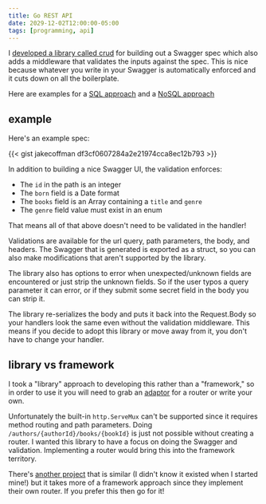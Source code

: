 ```yaml
---
title: Go REST API
date: 2029-12-02T12:00:00-05:00
tags: [programming, api]
---
```


I [developed a library called crud](https://github.com/jakecoffman/crud) for building out a Swagger spec which also adds a middleware that validates the inputs against the spec. This is nice because whatever you write in your Swagger is automatically enforced and it cuts down on all the boilerplate.

Here are examples for a [SQL approach](https://github.com/jakecoffman/go-rest) and a [NoSQL approach](https://github.com/jakecoffman/go-mongo-rest)

<!--more-->

## example

Here's an example spec:

{{< gist jakecoffman df3cf0607284a2e21974cca8ec12b793 >}}

In addition to building a nice Swagger UI, the validation enforces:
- The `id` in the path is an integer
- The `born` field is a Date format
- The `books` field is an Array containing a `title` and `genre`
- The `genre` field value must exist in an enum

That means all of that above doesn't need to be validated in the handler!

Validations are available for the url query, path parameters, the body, and headers. The Swagger that is generated is exported as a struct, so you can also make modifications that aren't supported by the library. 

The library also has options to error when unexpected/unknown fields are encountered or just strip the unknown fields. So if the user typos a query parameter it can error, or if they submit some secret field in the body you can strip it.

The library re-serializes the body and puts it back into the Request.Body so your handlers look the same even without the validation middleware. This means if you decide to adopt this library or move away from it, you don't have to change your handler.

## library vs framework

I took a "library" approach to developing this rather than a "framework," so in order to use it you will need to grab an [adaptor](https://github.com/jakecoffman/crud/tree/master/adapters) for a router or write your own. 

Unfortunately the built-in `http.ServeMux` can't be supported since it requires method routing and path parameters. Doing `/authors/{authorId}/books/{bookId}` is just not possible without creating a router. I wanted this library to have a focus on doing the Swagger and validation. Implementing a router would bring this into the framework territory.

There's [another project](https://github.com/emicklei/go-restful) that is similar (I didn't know it existed when I started mine!) but it takes more of a framework approach since they implement their own router. If you prefer this then go for it!

